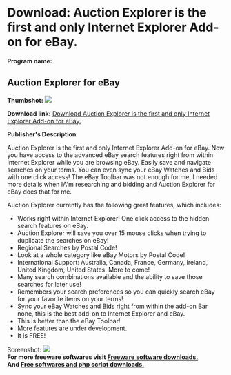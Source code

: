 # Download: Auction Explorer is the first and only Internet Explorer Add-on for eBay.

**Program name:**

## Auction Explorer for eBay

  
**Thumbshot:** ![](http://www.freewarefiles.com/screenshot/ae_small_md.jpg)   
  
**Download link:** [Download Auction Explorer is the first and only Internet Explorer Add-on for eBay.](http://freesoftwares.boysofts.com/Auction-Explorer-For-EBay_program_11110.html)  
  


**Publisher's Description**  
  


Auction Explorer is the first and only Internet Explorer Add-on for eBay. Now you have access to the advanced eBay search features right from within Internet Explorer while you are browsing eBay. Easily save and navigate searches on your terms. You can even sync your eBay Watches and Bids with one click access! The eBay Toolbar was not enough for me, I needed more details when IA'm researching and bidding and Auction Explorer for eBay does that for me. 

Auction Explorer currently has the following great features, which includes:

  * Works right within Internet Explorer! One click access to the hidden search features on eBay. 
  * Auction Explorer will save you over 15 mouse clicks when trying to duplicate the searches on eBay! 
  * Regional Searches by Postal Code! 
  * Look at a whole category like eBay Motors by Postal Code! 
  * International Support: Australia, Canada, France, Germany, Ireland, United Kingdom, United States. More to come! 
  * Many search combinations available and the ability to save those searches for later use! 
  * Remembers your search preferences so you can quickly search eBay for your favorite items on your terms! 
  * Sync your eBay Watches and Bids right from within the add-on Bar none, this is the best add-on to Internet Explorer and eBay. 
  * This is better than the eBay Toolbar! 
  * More features are under development. 
  * It is FREE! 

  
  
Screenshot: ![](http://www.freewarefiles.com/screenshot/ae_small.jpg)   
**For more freeware softwares visit [Freeware software downloads.](http://freesoftwares.boysofts.com/)**   
**And [Free softwares and php script downloads.](http://www.boysofts.com/)**
